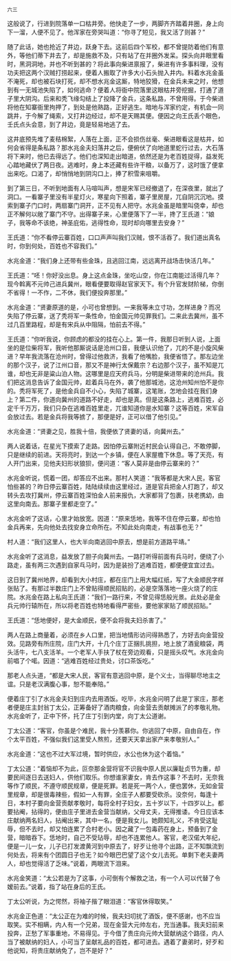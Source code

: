     六三 

   这般说了，行进到院落单一口枯井旁。他快走了一步，两脚齐齐踏着井圈，身上向下一溜，人便不见了。他浑家在旁哭叫道：“你寻了短见，我又活了则甚？”

   随了此话，她也抢近了井边，跃身下去。这前后四个军校，都不曾提防着他们有意外，等他们蒂下井去了，却是施救不及，只有站了在并圈外发呆。探头向井眼里看时，黑洞洞地，并也不听到甚的？将此事向柴进禀报了，柴进有许多事料理，没有功夫把这两个汉贼打捞起来，便着人搬取了许多大小石头抛入井内。料着水兆金虽不淹死，却也被石块打死，却不想水兆金这厮，特地狡猾，在金兵未来之时，他想到有一无城池失陷了，如何逃命？便着人将衙中院落里这眼枯井旁挖掘，打通了道子里大阴沟。后来和秃飞缘勾结上了投降了金兵，这条私路，不曾用得。于今柴进将他在知寨衙里拘押了，到处是他熟路，正好逃生。暗地与浑家约定，有机会一同跳井，于今解了绳索，又打井边经过，却不是天赐其便。便因之向王氏丢个眼色，壬氏点头会意，到了井边，竟是轻易地逃了去。

   这井底预先堆了麦秸棉絮，人落在上面，正不会损伤丝毫、柴进眼看这是枯井，如何会省得是条私路？那水兆金夫妇落井之后，便俯伏了向地道里蛇行过去，大石落将下来时，他已去得远了。他们也深知走出暗道，依然还是为老百姓捉得，益发死心踏地藏伏了两日夜。逃难时，身上本还藏有些许干粮，以备万了，这时饿了便拿出来吃。口渴了，却悄悄地到阴沟口上，捧了积雪来咀嚼。

   到了第三日，不听到地面有人马喧叫声，想是宋军已经撤退了，在深夜里，就出了洞口。一看寨子里没有半星灯火，寒星向下照着，寨子里房屋，兀自阴沉沉地。摸索到寨子门口时，两扇寨门洞开，正不见有人把守。水兆金虽是暗里叫侥幸，却也正不解何以敞了寨门不守。出得寨子来，心里便落下了一半，搀了王氏道：“娘子，我等命不该绝，神圣庇佑，逃得性命，现时却向哪里去安身？”

   王氏道：“你不看停云寨百姓，口口声声叫我们汉贼，恨不活吞了。我们道出真名时，你到何处，百姓也不容我们。”

   水兆金道：“我们身上还带有些金珠，且逃回江南，远远离开战场击快活几年。”

   王氏道：“呸！你好没出息。身上这点金珠，坐吃山空，你在江南能过活得几年？现今斡离不元帅己进兵冀州，眼看便要取得赵官家天下。有个升官发财阶梯，你倒不省得！一不作，二不休，我们便投奔那里。”

   水兆金道：“贤妻原道的是，小可也曾想到。一来我等未立寸功，怎样进身？而况失陷了停云寨，送了秃将军一条性命，怕金国元帅见罪我们。二来此去冀州，虽不过几百里路程，却是有宋兵从中阻隔，怕前去不得。”

   王氏道：“你听我说，你顾虑的都没的挂在心上。第一件，我那日听到人说，上面坐的是位柴将军，我听他那厮说话是沧州口音，我便认识他了，兀的不是小旋风柴进？早年我流落在沧州时，曾得过他救济，我看了他嘴脸，我便省悟了。那左边坐的那个汉子，说了江州口音，那又不是神行太保戴宗？右边那个汉子，虽不知是兀谁，却也无非是粱山泊人物。这哪里是应天府兵马，分明是柴进带来的沧州兵。我们把这消息告诉了金国元帅，趁着兵马在外，袭了他那城池，这沧州知州怕不是你的。秃将军死了，是他金兵自不小心，失陷了城寨，这笔账，怎地会挂在我们身上？第二件，你道向冀州的道路不好走，却也是真。但是这条路上，逃难百姓，必定千千万万，我们只杂在逃难百姓里走，兀谁知道你是水知寨？这等百姓，宋军自会放过去。若是金兵将我等掳了，那便是好，正可以借了他引见。”

   水兆金道：“贤妻之见，胜我十倍，我便依了贤妻的话，向冀州去。”

   两人说着话，在星光下摸索了走路。因怕停云寨附近村民会认得自己，不敢停脚，只是继续的前进。天将亮时，到达一个乡镇，便在人家屋檐下休息。等了天亮，有人开门出来，见他夫妇形状狼狈，便问道：“客人莫非是由停云寨来的？”

   水兆金听说，慌着一团，却答应不出来。那村人笑道：“我等都是大宋人民，客官怕些甚的？昨日停云寨百姓，陆陆续续由这里经过，道是官兵把金人打跑了，却又转头去攻打冀州，停云寨百姓深怕金人前来报仇，大家都背了包裹，扶老携幼，由这里向南去。那寨子里都走空了。”

   水兆金听了这话，心里才始放宽。因道：“原来恁地，我等不住在停云寨，却也怕金兵再来，先向他处去找安身立命所在。不知此处向南走，有战事也无？”

   村人道：“我们这里人，也大半向南逃回中原去，想是前方道路平靖。”

   水兆金听了这消息，益发放了胆子向冀州去。一路打听得前面有兵马时，便绕了小路走，虽有两三次遇到自家乓马时，因为是装扮了逃难百姓，都便便宜宜过去。

   这日到了冀州地界，却看到大小村庄，都在庄门上用大幅红纸，写了大金顺民字样张贴了。有那过半数庄门上不曾贴得顺民招贴的，必是空落落地一座火烧了的庄院。水兆金在路上私向王氏道：“我们一路行来，不曾见得恁般光景。此处必是金兵元帅行辕所在，所以将老百姓也特地看得严密些，要他家家贴了顺民招贴。”

   王氏道：“恁地便好，是大金顺民，便不会将我夫妇杀害了。”

   两人在路上商量着，必须在乡人口里，把当地情形访问得熟悉了，方好去向金营投效。见路旁有所庄院，庄门大开，十几个庄丁正捆扎挑担，地上放了酒瓮粮袋，两头活牛，七八支活羊。一个老军人手扶了杖在旁边观看，只是摇头叹气。水兆金向前唱了个喏。因道：“逃难百姓经过贵处，讨口茶饭吃。”

   那老人点头道，“都是大宋人民，客官有意逃回中原，是个义士，当得聊尽地主之谊。只是老汉满腹心事，恕不能奉陪。”

   便着庄丁引了水兆金夫妇到庄内去用酒饭。吃毕，水兆金问明了此是丁家庄，那老者便是庄主封翁丁太公，正筹备好了酒肉粮食，向金营去贡献摊派了的孝敬礼物。水兆金听了，正中下怀，托了庄丁引到内堂，向丁太公道谢。

   丁太公道：“客官，你虽是个难民，我十分羡慕你。你逃回了中原，自由自在，作个太平百姓，不强似我们这里受人熬煎，还要天天拿出家产来孝敬别人。”

   水兆金道：“这也不过大军过境，暂时供应，水公也休为这个着恼。”

   丁太公道：“着恼却不为此，叵奈那金营将官不识我中原人民以廉耻贞节为重，却要民间逐日去送妇人，供他们取乐。你想谁家妻女，肯去作这事？不去时，无奈我等作了顺民，不遵守顺民规章，便是死罪。若是死一两个人，便也罢休，无如金营里规章，却是很毒辣些，假如一人有罪，全庄子人都要受砍杀。没奈何，每逢十日，本村子要向金营贡献孝敬时，每将全村子妇女，五十岁以下，十四岁以上。都要拈阉，拈得的，便由庄子里进去金营当献纳，父母丈夫，无得推诿。今日应该本庄献纳两名妇人，拈阉出来，其中一名，便是我女儿。她颇知礼义，不肯受这耻辱，但不去时，却又怕连累了合村老小。因之藏了一包毒药在身上，预备到了金营，暗暗吞下。恁地时，自己不受玷辱，却也不连累他人。客官，老汉偌大年纪，便是一儿一女，儿子已打发渡黄河到中原去了，好歹让他寻个出路，正不知飘流到何处去，将来有个团圆日子也无？如今眼巴巴望了这个女儿去死。单剩下老夫妻两人，却也觉得活了乏味。”说着，两眼流下泪来。

   水兆金笑道：“太公若是为了这事，小可倒有个解救之法，有一个人可以代替了令嫒前去。”说着，指了站在身后的王氏。

   丁太公听说，为之愕然，将袖子揩了眼泪道：“客官休得取笑。”

   水兆金正色道：“太公正在为难的时候，我夫妇叨扰了酒饭，便不感谢，也不应当取笑。实不相瞒，内人有一个兄弟，现在金营大元帅左右，充当通事。我夫妇前来投奔，正愁了军事重地，不易得见。于今借了贵庄向元帅大营献纳这个路径，内人当了被献纳的妇人，小可当了呈献礼品的百姓，都可进去。遇着了妻弟时，好歹和他说知，将贵庄献纳免了，岂不是好？”


